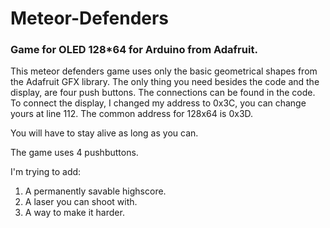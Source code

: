 # Meteor-Defenders
### Game for OLED 128*64 for Arduino from Adafruit.

This meteor defenders game uses only the basic geometrical shapes from the Adafruit GFX library.
The only thing you need besides the code and the display, are four push buttons. The connections can be found in the code.
To connect the display, I changed my address to 0x3C, you can change yours at line 112. The common address for 128x64 is 0x3D.

You will have to stay alive as long as you can.

The game uses 4 pushbuttons.

I'm trying to add:

1. A permanently savable highscore.
2. A laser you can shoot with.
3. A way to make it harder.
